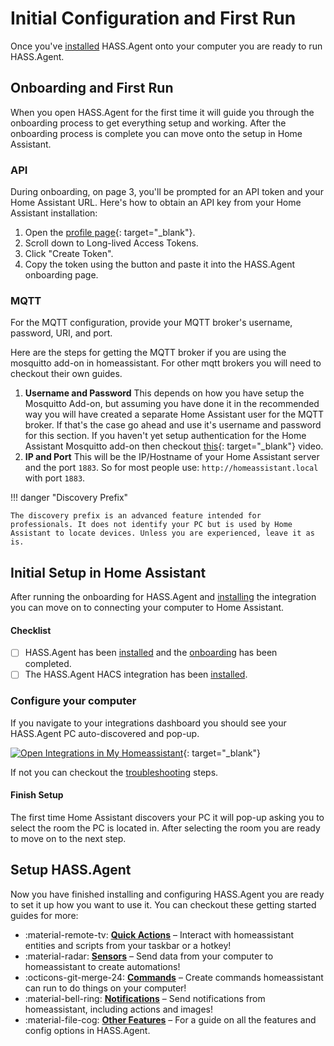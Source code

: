 # Initial Configuration and First Run

Once you've [installed](./installation.md) HASS.Agent onto your computer you are ready to run HASS.Agent.

## Onboarding and First Run

When you open HASS.Agent for the first time it will guide you through the onboarding process to get everything setup and working. After the onboarding process is complete you can move onto the setup in Home Assistant.

### API

During onboarding, on page 3, you'll be prompted for an API token and your Home Assistant URL. Here's how to obtain an API key from your Home Assistant installation:

1. Open the [profile page](https://my.home-assistant.io/redirect/profile/){: target="\_blank"}.
2. Scroll down to Long-lived Access Tokens.
3. Click "Create Token".
4. Copy the token using the button and paste it into the HASS.Agent onboarding page.

### MQTT

For the MQTT configuration, provide your MQTT broker's username, password, URI, and port.

Here are the steps for getting the MQTT broker if you are using the mosquitto add-on in homeassistant. For other mqtt brokers you will need to checkout their own guides.

1. **Username and Password** This depends on how you have setup the Mosquitto Add-on, but assuming you have done it in the recommended way you will have created a separate Home Assistant user for the MQTT broker. If that's the case go ahead and use it's username and password for this section. If you haven't yet setup authentication for the Home Assistant Mosquitto add-on then checkout [this](https://youtu.be/dqTn-Gk4Qeo?si=pqcLDV7mNtVqzAhh&t=326){: target="\_blank"} video.
2. **IP and Port** This will be the IP/Hostname of your Home Assistant server and the port `1883`. So for most people use: `http://homeassistant.local` with port `1883`.

!!! danger "Discovery Prefix"

    The discovery prefix is an advanced feature intended for professionals. It does not identify your PC but is used by Home Assistant to locate devices. Unless you are experienced, leave it as is.

## Initial Setup in Home Assistant

After running the onboarding for HASS.Agent and [installing](./installation.md/#installing-the-home-assistant-integration) the integration you can move on to connecting your computer to Home Assistant.

#### Checklist

- [ ] HASS.Agent has been [installed](./installation.md) and the [onboarding](#onboarding-and-first-run) has been completed.
- [ ] The HASS.Agent HACS integration has been [installed](./installation.md/#installing-the-home-assistant-integration).

### Configure your computer

If you navigate to your integrations dashboard you should see your HASS.Agent PC auto-discovered and pop-up.

[![Open Integrations in My Homeassistant](https://my.home-assistant.io/badges/integrations.svg)](https://my.home-assistant.io/redirect/integrations/){: target="\_blank"}

If not you can checkout the [troubleshooting](./troubleshooting.md) steps.

#### Finish Setup

The first time Home Assistant discovers your PC it will pop-up asking you to select the room the PC is located in. After selecting the room you are ready to move on to the next step.

## Setup HASS.Agent

Now you have finished installing and configuring HASS.Agent you are ready to set it up how you want to use it. You can checkout these getting started guides for more:

<div class="grid cards" markdown>

- :material-remote-tv: **[Quick Actions]** – Interact with homeassistant entities and scripts from your taskbar or a hotkey!
- :material-radar: **[Sensors]** – Send data from your computer to homeassistant to create automations!
- :octicons-git-merge-24: **[Commands]** – Create commands homeassistant can run to do things on your computer!
- :material-bell-ring: **[Notifications]** – Send notifications from homeassistant, including actions and images!
- :material-file-cog: **[Other Features]** – For a guide on all the features and config options in HASS.Agent.

</div>

[Quick Actions]: ./quick-actions.md
[Sensors]: ./sensors.md
[Commands]: ./commands.md
[Notifications]: ./notifications.md
[Other Features]: ../setup/index.md
